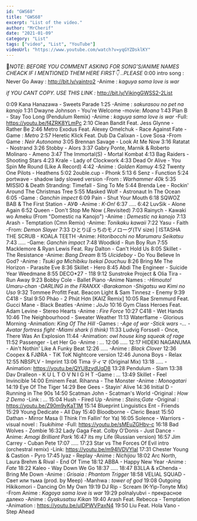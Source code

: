```yaml
---
id: "GWS68"
title: "GWS68"
excerpt: "List of the video."
author: "MrCherif"
date: "2021-01-09"
category: "List"
tags: ["video", "List", "YouTube"]
videoUrl: "https://www.youtube.com/watch?v=yqGYZDsklKY"
---
```

📌*NOTE*:
*BEFORE YOU COMMENT ASKING FOR SONG'S/ANIME NAMES CHEACK IF I MENTIONED THEM HERE FIRST👇 ..PLEASE*
0:00 intro song : Never Go Away :
http://bit.ly/vaintro2
-Anime : *kaguya sama love is war*

*if YOU CANT COPY. USE THIS LINK :*
http://bit.ly/VikingGWSS2-2List

0:09 Kana Hanazawa - Sweets Parade
1:25
-Anime : *sakurasou no pet na kanojo*
1:31 Dwayne Johnson - You're Welcome
-movie: *Moana*
1:43 Plan B - Stay Too Long (Pendulum Remix)
 -Anime : *kaguya sama love is war*
-Full: https://youtu.be/f4ZRK8YLmPc
2:10 Clean Bandit Feat. Jess Glynne - Rather Be
2:46 Metro Exodus Feat. Alexey Omelchuk - Race Against Fate
-Game : *Metro*
2:57 Heretic Klick Feat. Dub Da Calixan - Love Sosa
-From Game : *Neir Autonoma*
3:05 Brennan Savage - Look At Me Now
3:16 Ratatat - Nostrand
3:26 Stobby - Alors
3:37 Gabry Ponte, Marnik & Roberto Molinaro - Ameno
3:47 The Immortal(S) - Mortal Kombat
4:13 Bag Raiders - Shooting Stars
4:23 Krale - Lady of Clockwork
4:33 Dead Or Alive - You Spin Me Round (Like A Record)
4:42 
-Anime : *Golden Kamuy*
4:52 Twenty One Pilots - Heathens
5:02 2ouble.cup - Phonk
5:13 6 Senz - Function
5:24 portwave - shadow lady slowed version
-From : *Warhammer 40k*
5:35 MISSIO & Death Stranding: Timefall - Sing To Me
5:44 Brenda Lee - Rockin' Around The Christmas Tree
5:55 Masked Wolf - Astronaut In The Ocean
6:05 
-Game : *Ganchin impect*
6:09 Pain - Shut Your Mouth
6:18 SQWOZ BAB & The First Station - АУФ
-Anime : *K-On!*
6:37 .....
6:42 LuvSik - Alone Again
6:52 Queen - Don't Stop Me Now (.Revisited)
7:03 Rainych - Kawaki wo Ameku (From "Domestic na Kanojo")
-Anime : *Demestic na kanojo*
7:13 Arash - Temptation (Cmn Remix)
-Anime: *Tonikaku kawaii*
7:22 Yasu - Faith
-From: *Demon Slayer*
7:33 ひとりぼっちのモノローグ(TV size) | ISTASHA THE SCRUB - KOALA TEETH
-Anime: *Hitoribocchi no Marumaru Seikatsu*
7:43 .....
-Game: *Ganchin impact*
7:48 Woodkid - Run Boy Run
7:55 Macklemore & Ryan Lewis Feat. Ray Dalton - Can't Hold Us
8:05 Skillet - The Resistance
-Anime: *Bang Dream*
8:15 $Uicideboy$ - Do You Believe In God?
-Anime : *Tsuki ga Michibiku Isekai Douchuu*
8:26 Bring Me The Horizon - Parasite Eve
8:36 Skillet - Hero
8:45 Abdi The Engineer - Suicide Year Weedmane
8:55 DECO*27 - 118
9:12 Sunstroke Project & Olia Tira - Run Away
9:23 Bobby Cole - Ballet Piano
-Anime Names : *-Himouto! Umaru-chan
-DARLING in the FRANXX 
-Barakamon
-Shigatsu wa Kimi no Uso*
9:32 Tommee Profitt Feat. Beacon Light & Sam Tinnesz - Enemy
9:39 C418 - Stal
9:50 Pháo - 2 Phút Hơn [KAIZ Remix]
10:05 Rae Sremmurd Feat. Gucci Mane - Black Beatles
-Anime : *JoJo*
10:16 Gym Class Heroes Feat. Adam Levine - Stereo Hearts
-Anime : *Fire Force*
10:27 C418 - Wet Hands
10:46 The Neighbourhood - Sweater Weather
11:13 Waterflame - Glorious Morning
-Animation: *King Of The Hill*
-Games :  *-Age of war
-Stick wars
-...
-Avatar fortress fight
-Miami shark (i think)*
11:33 Ludvig Forssell - Once, There Was An Explosion
11:44 
-Animation: *owl house king squeak of rage*
11:52 Passenger - Let Her Go
-Anime : *...*
12:06 .....
12:17 HIDEKI NAGANUMA - Ain't Nothin' Like A Funky Beat
12:26 .....
-Anime : *Black Clover*
12:36 Coopex & FJØRA - TiK ToK Nightcore version
12:46 Junona Boys - Relax
12:55 NBSPLV - Imprint
13:06 Tima ティマ (Original Mix)
13:18 .....
-Animation: https://youtu.be/QYU8zydUqD8
13:28 Pendulum - Slam
13:38 Dav Dralleon - K U L T O V N I G H T
-Game : *...*
13:49 Skillet - Feel Invincible
14:00 Eminem Feat. Rihanna - The Monster
-Anime : *Monogatari*
14:19 Eye Of The Tiger
14:29 Bee Gees - Stayin' Alive
14:36 Initial D - Running in The 90s
14:50 Scatman John - Scatman's World
-Original : *How 2 Demo*
-Link : *...*
15:04 Hush - Fired Up
-Anime : *Steins;Gate*
-Original : https://youtu.be/Z90m9yKaT1M
15:14 Blueprint Linguistics Ent - Friends
15:29 Young Dedicate - All Day
15:40 Bloodborne - Cleric Beast
15:50 Dathan - Mirror Masa (I Think I'm Fallin' for Ya)
16:05 Solence - Warriors
-visual novel : *Tsukihime*
-Full: https://youtu.be/sMEuZGHbv-c
16:18 Bad Wolves - Zombie
16:32 Lady Gaga Feat. Colby O'Donis - Just Dance
-Anime: *Amagi Brilliant Park*
16:47 its my Life (Russian version)
16:57 Jim Carrey - Cuban Pete
17:07 .....
17:23 Star vs The Forces Of Evil intro (orchestral remix)
-Link: https://youtu.be/m94lVDVYlaI
17:31 Chester Young & Castion - Pyro
17:45 Iyaz - Replay
-Anime : *Nichijou*
18:02 Arc North, Laura Brehm & Rival - End Of Time
18:12 ABBA - Happy New Year
-Anime : *Fate*
18:22 Kaleo - Way Down We Go
18:37 .....
18:47 B3LLA & xChenda - Bring Me Down
-Anime : *Grisaia : Phantom Trigger*
18:58 VELIAL SQUAD - Свет или тьма (prod. by Meep)
-Manhwa : *tower of god*
19:08 Outgoing Hikikomori - Dancing On My Own
19:19 DJ Rip - Scream (K-Yip-Tonyte Mix)
-From Anime : *Kagoya sama love is war*
19:29 polnalyubvi - прекрасное далеко
-Anime : *Gyakusatsu Kikan*
19:40 Arash Feat. Rebecca - Temptation
-Animation : https://youtu.be/uIDPWVPaxN4
19:50 Liu Feat. Hola Vano - Step Ahead
